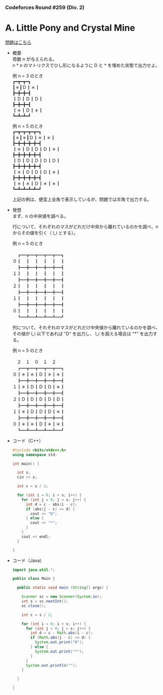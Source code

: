 ### Codeforces Round #259 (Div. 2)

# A. Little Pony and Crystal Mine

  [問題はこちら](https://codeforces.com/problemset/problem/454/A)
  
- 概要<br>
  奇数 n が与えられる。<br>
  n * n のマトリクスでひし形になるように D と * を埋めた状態で出力せよ。<br>
  
  例 n = 3 のとき<br>
  ┏━┳━┳━┓<br>
  ┃＊┃Ｄ┃＊┃<br>
  ┣━╋━╋━┫<br>
  ┃Ｄ┃Ｄ┃Ｄ┃<br>
  ┣━╋━╋━┫<br>
  ┃＊┃Ｄ┃＊┃<br>
  ┗━┻━┻━┛<br>
  
  例 n = 5 のとき<br>
  ┏━┳━┳━┳━┳━┓<br>
  ┃＊┃＊┃Ｄ┃＊┃＊┃<br>
  ┣━╋━╋━╋━╋━┫<br>
  ┃＊┃Ｄ┃Ｄ┃Ｄ┃＊┃<br>
  ┣━╋━╋━╋━╋━┫<br>
  ┃Ｄ┃Ｄ┃Ｄ┃Ｄ┃Ｄ┃<br>
  ┣━╋━╋━╋━╋━┫<br>
  ┃＊┃Ｄ┃Ｄ┃Ｄ┃＊┃<br>
  ┣━╋━╋━╋━╋━┫<br>
  ┃＊┃＊┃Ｄ┃＊┃＊┃<br>
  ┗━┻━┻━┻━┻━┛<br>
  
  上記の例は、便宜上全角で表示しているが、問題では半角で出力する。
  
  
- 発想<br>
  まず、n の中央値を調べる。<br>
  
  行について、それぞれのマスがどれだけ中央から離れているのかを調べ、n からその値を引く（ l_i とする）。<br>
  
    例 n = 5 のとき<br>
    <br>
  　┏━┳━┳━┳━┳━┓<br>
  ０┃　┃　┃　┃　┃　┃<br>
  　┣━╋━╋━╋━╋━┫<br>
  １┃　┃　┃　┃　┃　┃<br>
  　┣━╋━╋━╋━╋━┫<br>
  ２┃　┃　┃　┃　┃　┃<br>
  　┣━╋━╋━╋━╋━┫<br>
  １┃　┃　┃　┃　┃　┃<br>
  　┣━╋━╋━╋━╋━┫<br>
  ０┃　┃　┃　┃　┃　┃<br>
  　┗━┻━┻━┻━┻━┛<br>
   
  列について、それぞれのマスがどれだけ中央値から離れているのかを調べ、その値が l_i 以下であれば "D" を出力し、
  l_i を超える場合は "*" を出力する。<br>
  
  例 n = 5 のとき<br>
  <br>
    　２　１　０　１　２<br>
  　┏━┳━┳━┳━┳━┓<br>
  ０┃＊┃＊┃Ｄ┃＊┃＊┃<br>
  　┣━╋━╋━╋━╋━┫<br>
  １┃＊┃Ｄ┃Ｄ┃Ｄ┃＊┃<br>
  　┣━╋━╋━╋━╋━┫<br>
  ２┃Ｄ┃Ｄ┃Ｄ┃Ｄ┃Ｄ┃<br>
  　┣━╋━╋━╋━╋━┫<br>
  １┃＊┃Ｄ┃Ｄ┃Ｄ┃＊┃<br>
  　┣━╋━╋━╋━╋━┫<br>
  ０┃＊┃＊┃Ｄ┃＊┃＊┃<br>
  　┗━┻━┻━┻━┻━┛<br>
  
  
- コード（C++）

  ```cpp
  #include <bits/stdc++.h>
  using namespace std;

  int main() {

    int s;
    cin >> s;

    int c = s / 2;

    for (int i = 0; i < s; i++) {
      for (int j = 0; j < s; j++) {
        int d = c - abs(i - c);
        if (abs(j - c) <= d) {
          cout << "D";
        } else {
          cout << "*";
        }
      }
      cout << endl;
    }

  }
  ```
  
- コード（Java）

  ```java
  import java.util.*;

  public class Main {

    public static void main (String[] args) {

      Scanner sc = new Scanner(System.in);
      int s = sc.nextInt();
      sc.close();

      int c = s / 2;

      for (int i = 0; i < s; i++) {
        for (int j = 0; j < s; j++) {
          int d = c - Math.abs(i - c);
          if (Math.abs(j - c) <= d) {
            System.out.print("D");
          } else {
            System.out.print("*");
          }
        }
        System.out.println("");
      }

    }

  }
  ```
    